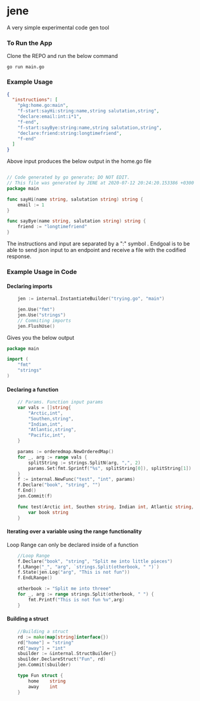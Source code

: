 # jene

A very simple experimental code gen tool

### To Run the App

Clone the REPO and run the below command

```
go run main.go

```

### Example Usage

```json
{
  "instructions": [
    "pkg:home.go:main",
    "f-start:sayHi:string:name,string salutation,string",
    "declare:email:int:i*1",
    "f-end",
    "f-start:sayBye:string:name,string salutation,string",
    "declare:friend:string:longtimefriend",
    "f-end"
  ]
}
```

Above input produces the below output in the home.go file

```go

// Code generated by go generate; DO NOT EDIT.
// This file was generated by JENE at 2020-07-12 20:24:20.153386 +0300 EAT m=+33.909365423
package main

func sayHi(name string, salutation string) string {
	email := 1
}

func sayBye(name string, salutation string) string {
	friend := "longtimefriend"
}

```

The instructions and input are separated by a ":" symbol . Endgoal is to be able to send json input to
an endpoint and receive a file with the codified response.

### Example Usage in Code

#### Declaring imports

```go
    jen := internal.InstantiateBuilder("trying.go", "main")

	jen.Use("fmt")
	jen.Use("strings")
	// Commiting imports
	jen.FlushUse()
```

Gives you the below output

```go
package main

import (
	"fmt"
	"strings"
)

```

#### Declaring a function

```go
    // Params. Function input params
	var vals = []string{
		"Arctic,int",
		"Southen,string",
		"Indian,int",
		"Atlantic,string",
		"Pacific,int",
    }

	params := orderedmap.NewOrderedMap()
	for _, arg := range vals {
		splitString := strings.SplitN(arg, ",", 2)
		params.Set(fmt.Sprintf("%s", splitString[0]), splitString[1])
	}
    f := internal.NewFunc("test", "int", params)
    f.Declare("book", "string", "")
    f.End()
    jen.Commit(f)

```

```go
    func test(Arctic int, Southen string, Indian int, Atlantic string, Pacific int) int {
	    var book string
    }
```

#### Iterating over a variable using the range functionality

Loop Range can only be declared inside of a function

```go
    //Loop Range
    f.Declare("book", "string", "Split me into little pieces")
	f.LRange("_", "arg", `strings.Split(otherbook, " ")`)
	f.State(jen.Log("arg", "This is not fun"))
	f.EndLRange()
```

```go
    otherbook := "Split me into threee"
    for _, arg := range strings.Split(otherbook, " ") {
		fmt.Printf("This is not fun %v",arg)
	}
```

#### Building a struct

```go
    //Building a struct
	rd := make(map[string]interface{})
	rd["home"] = "string"
	rd["away"] = "int"
	sbuilder := &internal.StructBuilder{}
	sbuilder.DeclareStruct("Fun", rd)
	jen.Commit(sbuilder)
```

```go
    type Fun struct {
	    home	string
	    away	int
    }
```
